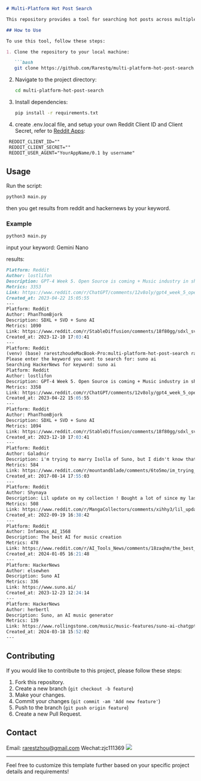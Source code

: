 ```markdown
# Multi-Platform Hot Post Search

This repository provides a tool for searching hot posts across multiple platforms.

## How to Use

To use this tool, follow these steps:

1. Clone the repository to your local machine:

   ```bash
   git clone https://github.com/Rarestq/multi-platform-hot-post-search.git
   ```

2. Navigate to the project directory:

   ```bash
   cd multi-platform-hot-post-search
   ```

3. Install dependencies:

   ```bash
   pip install -r requirements.txt
   ```
4. create .env.local file, and setup your own Reddit Client ID and Client Secret, refer to [Reddit Apps](https://www.reddit.com/prefs/apps/):
  
  ```markdown
   REDDIT_CLIENT_ID=""
   REDDIT_CLIENT_SECRET=""
   REDDIT_USER_AGENT="YourAppName/0.1 by username"
   ```

## Usage

Run the script:

   ```bash
   python3 main.py
   ```
then you get results from reddit and hackernews by your keyword.

### Example

```bash
python3 main.py
```
input your keyword: Gemini Nano

results:
```markdown
Platform: Reddit
Author: lostlifon
Description: GPT-4 Week 5. Open Source is coming + Music industry in shambles - Nofil's Weekly Breakdown
Metrics: 3353
Link: https://www.reddit.com/r/ChatGPT/comments/12v8oly/gpt4_week_5_open_source_is_coming_music_industry/
Created_at: 2023-04-22 15:05:55
---
Platform: Reddit
Author: PhanThomBjork
Description: SDXL + SVD + Suno AI
Metrics: 1090
Link: https://www.reddit.com/r/StableDiffusion/comments/18f80gg/sdxl_svd_suno_ai/
Created_at: 2023-12-10 17:03:41
---
Platform: Reddit
(venv) (base) rarestzhoudeMacBook-Pro:multi-platform-hot-post-search rarestzhou$ python3 main.py 
Please enter the keyword you want to search for: suno ai
Searching HackerNews for keyword: suno ai
Platform: Reddit
Author: lostlifon
Description: GPT-4 Week 5. Open Source is coming + Music industry in shambles - Nofil's Weekly Breakdown
Metrics: 3358
Link: https://www.reddit.com/r/ChatGPT/comments/12v8oly/gpt4_week_5_open_source_is_coming_music_industry/
Created_at: 2023-04-22 15:05:55
---
Platform: Reddit
Author: PhanThomBjork
Description: SDXL + SVD + Suno AI
Metrics: 1094
Link: https://www.reddit.com/r/StableDiffusion/comments/18f80gg/sdxl_svd_suno_ai/
Created_at: 2023-12-10 17:03:41
---
Platform: Reddit
Author: Galadnir
Description: i'm trying to marry Isolla of Suno, but I didn't know that incest is popular in calradia.
Metrics: 584
Link: https://www.reddit.com/r/mountandblade/comments/6to5mo/im_trying_to_marry_isolla_of_suno_but_i_didnt/
Created_at: 2017-08-14 17:55:03
---
Platform: Reddit
Author: Shynaya
Description: Lil update on my collection ! Bought a lot of since my last post …. 🥹 I need to finish my Claynore c...
Metrics: 508
Link: https://www.reddit.com/r/MangaCollectors/comments/xihhy3/lil_update_on_my_collection_bought_a_lot_of_since/
Created_at: 2022-09-19 16:38:42
---
Platform: Reddit
Author: Infamous_AI_1568
Description: The best AI for music creation
Metrics: 478
Link: https://www.reddit.com/r/AI_Tools_News/comments/18zaqhm/the_best_ai_for_music_creation/
Created_at: 2024-01-05 16:21:48
---
Platform: HackerNews
Author: elsewhen
Description: Suno AI
Metrics: 336
Link: https://www.suno.ai/
Created_at: 2023-12-23 12:24:14
---
Platform: HackerNews
Author: herbertl
Description: Suno, an AI music generator
Metrics: 139
Link: https://www.rollingstone.com/music/music-features/suno-ai-chatgpt-for-music-1234982307/
Created_at: 2024-03-18 15:52:02
---
```

## Contributing

If you would like to contribute to this project, please follow these steps:

1. Fork this repository.
2. Create a new branch (`git checkout -b feature`)
3. Make your changes.
4. Commit your changes (`git commit -am 'Add new feature'`)
5. Push to the branch (`git push origin feature`)
6. Create a new Pull Request.

## Contact
Email: rarestzhou@gmail.com
Wechat:zjc111369
![](https://mp.weixin.qq.com/cgi-bin/getimgdata?msgid=&mode=small&source=&fileId=100000588&ow=725340616&token=1048341528&lang=zh_CN)

---

Feel free to customize this template further based on your specific project details and requirements!
